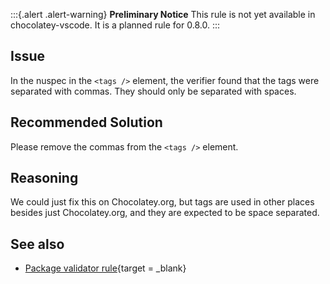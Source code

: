 ﻿---
Order: 120
Title: Tags Found With Commas
Description: Tags have been incorrectly separated with commas
Category: Requirements
---

:::{.alert .alert-warning}
**Preliminary Notice**
This rule is not yet available in chocolatey-vscode.
It is a planned rule for 0.8.0.
:::

## Issue

In the nuspec in the `<tags />` element, the verifier found that the tags were separated with commas. They should only be separated with spaces.

## Recommended Solution

Please remove the commas from the `<tags />` element.

## Reasoning

We could just fix this on Chocolatey.org, but tags are used in other places besides just Chocolatey.org, and they are expected to be space separated.

## See also

- [Package validator rule](https://github.com/chocolatey/package-validator/wiki/TagsAreSpaceSeparated){target = _blank}
